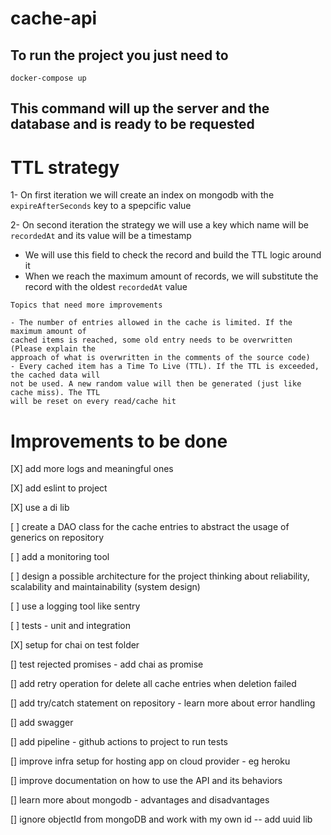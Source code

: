 # cache-api

## To run the project you just need to

```
docker-compose up
```

## This command will up the server and the database and is ready to be requested


# TTL strategy

1- On first iteration we will create an index on mongodb with the `expireAfterSeconds` key to a spepcific value

2- On second iteration the strategy we will use a key which name will be `recordedAt` and its value will be a timestamp
  - We will use this field to check the record and build the TTL logic around it
  - When we reach the maximum amount of records, we will substitute the record with the oldest `recordedAt` value

```
Topics that need more improvements

- The number of entries allowed in the cache is limited. If the maximum amount of
cached items is reached, some old entry needs to be overwritten (Please explain the
approach of what is overwritten in the comments of the source code)
- Every cached item has a Time To Live (TTL). If the TTL is exceeded, the cached data will
not be used. A new random value will then be generated (just like cache miss). The TTL
will be reset on every read/cache hit
```

# Improvements to be done

[X] add more logs and meaningful ones

[X] add eslint to project

[X] use a di lib

[ ] create a DAO class for the cache entries to abstract the usage of generics on repository

[ ] add a monitoring tool

[ ] design a possible architecture for the project thinking about reliability, scalability and maintainability (system design)

[ ] use a logging tool like sentry

[ ] tests - unit and integration

[X] setup for chai on test folder

[] test rejected promises - add chai as promise

[] add retry operation for delete all cache entries when deletion failed

[] add  try/catch statement on repository - learn more about error handling

[] add swagger

[] add pipeline - github actions to project to run tests

[] improve infra setup for hosting app on cloud provider - eg heroku

[] improve documentation on how to use the API and its behaviors

[] learn more about mongodb - advantages and disadvantages

[] ignore objectId from mongoDB and work with my own id -- add uuid lib